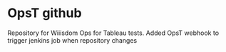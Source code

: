# OpsT github 
Repository for Wiiisdom Ops for Tableau tests. 
Added OpsT webhook to trigger jenkins job when repository changes 
